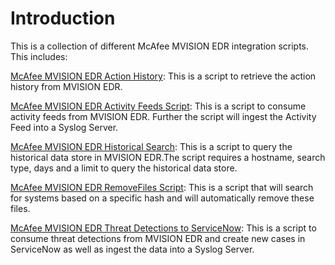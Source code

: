 # Introduction

This is a collection of different McAfee MVISION EDR integration scripts. This includes:

[McAfee MVISION EDR Action History](action-history):
This is a script to retrieve the action history from MVISION EDR.

[McAfee MVISION EDR Activity Feeds Script](activity-feeds): 
This is a script to consume activity feeds from MVISION EDR. Further the script will ingest the Activity Feed into a Syslog Server.

[McAfee MVISION EDR Historical Search](history-search):
This is a script to query the historical data store in MVISION EDR.The script requires a hostname, search type, days and a limit to query the historical data store.

[McAfee MVISION EDR RemoveFiles Script](remove-file): 
This is a script that will search for systems based on a specific hash and will automatically remove these files.

[McAfee MVISION EDR Threat Detections to ServiceNow](threat-detections-snow):
This is a script to consume threat detections from MVISION EDR and create new cases in ServiceNow as well as ingest the data into a Syslog Server.
